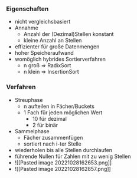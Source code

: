 ### Eigenschaften
+ nicht vergleichsbasiert
+ Annahme
	+ Anzahl der (Dezimal)Stellen konstant
	+ kleine Anzahl an Stellen
+ effizienter für große Datenmengen
+ hoher Speicheraufwand
+ womöglich hybrides Sortierverfahren
	+ n groß => RadixSort
	+ n klein => InsertionSort

### Verfahren
+ Streuphase
	+ n aufteilen in Fächer/Buckets
	+ 1 Fach für jeden möglichen Wert
		+ 10 für dezimal
		+ 2 für binär
+ Sammelphase
	+ Fächer zusammenfügen
	+ sortiert nach i-ter Stelle
+ wiederholen bis alle Stellen durchlaufen
+ führende Nullen für  Zahlen mit zu wenig Stellen
+ ![[Pasted image 20221028162653.png]]
+ ![[Pasted image 20221028162857.png]]
